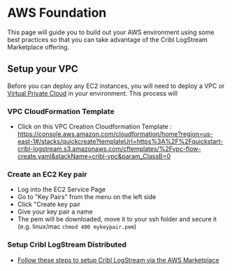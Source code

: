 # AWS Foundation
This page will guide you to build out your AWS environment using some best practices so that you can take advantage of the Cribl LogStream Marketplace offering.  

## Setup your VPC 
Before you can deploy any EC2 instances, you will need to deploy a VPC or [Virtual Private Cloud](https://docs.aws.amazon.com/vpc/latest/userguide/what-is-amazon-vpc.html) in your environment. This process will 

### VPC CloudFormation Template

- Click on this VPC Creation Cloudformation Template : https://console.aws.amazon.com/cloudformation/home?region=us-east-1#/stacks/quickcreate?templateUrl=https%3A%2F%2Fquickstart-cribl-logstream.s3.amazonaws.com/cftemplates/%2Fvpc-flow-create.yaml&stackName=cribl-vpc&param_ClassB=0

### Create an EC2 Key pair 

- Log into the EC2 Service Page
- Go to "Key Pairs" from the menu on the left side
- Click "Create key pair
- Give your key pair a name
- The pem will be downloaded, move it to your ssh folder and secure it (e.g. linux/mac `chmod 400 mykeypair.pem`)


### Setup Cribl LogStream Distributed

- [Follow these steps to setup Cribl LogStream via the AWS Marketplace](https://github.com/criblio/aws-quickstart-cribl-logstream#deployment-steps)